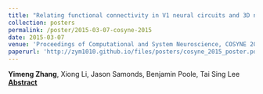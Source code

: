 ```yaml
---
title: "Relating functional connectivity in V1 neural circuits and 3D natural scenes using Boltzmann machines"
collection: posters
permalink: /poster/2015-03-07-cosyne-2015
date: 2015-03-07
venue: 'Proceedings of Computational and System Neuroscience, COSYNE 2015'
paperurl: 'http://zym1010.github.io/files/posters/cosyne_2015_poster.pdf'
---
```


**Yimeng Zhang**, Xiong Li, Jason Samonds, Benjamin Poole, Tai Sing Lee [**Abstract**](http://zym1010.github.io/files/posters/cosyne_2015_abstract_final.pdf)
